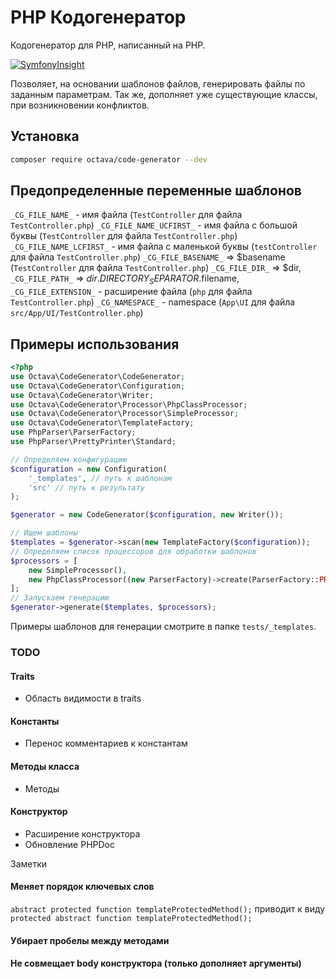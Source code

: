 # PHP Кодогенератор

Кодогенератор для PHP, написанный на PHP.

[![SymfonyInsight](https://insight.symfony.com/projects/ca91786d-2532-45da-b2b7-24acad77ad55/big.svg)](https://insight.symfony.com/projects/ca91786d-2532-45da-b2b7-24acad77ad55)

Позволяет, на основании шаблонов файлов, генерировать файлы
по заданным параметрам.
Так же, дополняет уже существующие классы, при возникновении
конфликтов.


## Установка

```bash
composer require octava/code-generator --dev
```

## Предопределенные переменные шаблонов

`_CG_FILE_NAME_` - имя файла (`TestController` для файла `TestController.php`)
`_CG_FILE_NAME_UCFIRST_` - имя файла с большой буквы (`TestController` для файла `TestController.php`)
`_CG_FILE_NAME_LCFIRST_` - имя файла с маленькой буквы (`testController` для файла `TestController.php`)
`_CG_FILE_BASENAME_` => $basename  (`TestController` для файла `TestController.php`)
`_CG_FILE_DIR_` => $dir,
`_CG_FILE_PATH_` => $dir.DIRECTORY_SEPARATOR.$filename,
`_CG_FILE_EXTENSION_` - расширение файла (`php` для файла `TestController.php`)
`_CG_NAMESPACE_` - namespace (`App\UI` для файла `src/App/UI/TestController.php`)


## Примеры использования

```php
<?php
use Octava\CodeGenerator\CodeGenerator;
use Octava\CodeGenerator\Configuration;
use Octava\CodeGenerator\Writer;
use Octava\CodeGenerator\Processor\PhpClassProcessor;
use Octava\CodeGenerator\Processor\SimpleProcessor;
use Octava\CodeGenerator\TemplateFactory;
use PhpParser\ParserFactory;
use PhpParser\PrettyPrinter\Standard;

// Определяем конфигурацию
$configuration = new Configuration(
    '_templates', // путь к шаблонам
    'src' // путь к результату
);

$generator = new CodeGenerator($configuration, new Writer());

// Ищем шаблоны
$templates = $generator->scan(new TemplateFactory($configuration));
// Определяем список процессоров для обработки шаблонов
$processors = [
    new SimpleProcessor(),
    new PhpClassProcessor((new ParserFactory)->create(ParserFactory::PREFER_PHP7), new Standard())
];
// Запускаем генерацию
$generator->generate($templates, $processors);
```

Примеры шаблонов для генерации смотрите в папке `tests/_templates`.


### TODO

#### Traits
- Область видимости в traits

#### Константы
- Перенос комментариев к константам

#### Методы класса
- Методы

#### Конструктор
- Расширение конструктора
- Обновление PHPDoc



Заметки

#### Меняет порядок ключевых слов

`abstract protected function templateProtectedMethod();`
приводит к виду
`protected abstract function templateProtectedMethod();`

#### Убирает пробелы между методами
#### Не совмещает body конструктора (только дополняет аргументы)
